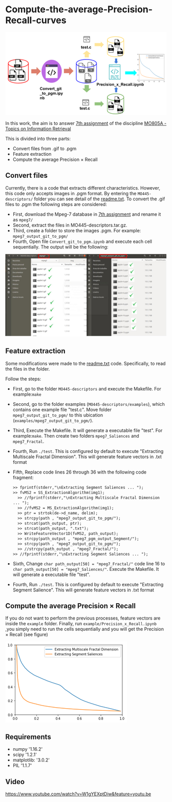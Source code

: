 # Compute-the-average-Precision-Recall-curves

![Recursive outpainting](Img/diagrama.png)

In this work, the aim is to answer [7th assignment](http://www.ic.unicamp.br/~rtorres/mo805A_19s1/07-assignment.pdf)  of the discipline [MO805A - Topics on Information Retrieval](http://www.ic.unicamp.br/~rtorres/mo805A_19s1/index.html)

This is divided into three parts: 
* Convert files from .gif to .pgm
* Feature extraction 
* Compute the average Precision × Recall

## Convert files

Currently, there is a code that extracts different characteristics. However, this code only accepts images in .pgm format. By entering the `MO445-descriptors/` folder you can see detail of the  [readme.txt](https://github.com/jeanfranc0/Precision-vs-Recall/blob/master/MO445-descriptors/readme.txt).
To convert the .gif files to .pgm the following steps are considered:
* First, download the Mpeg-7 database in [7th assignment](http://www.ic.unicamp.br/~rtorres/mo805A_19s1/07-assignment.pdf) and rename it as `mpeg7/`
* Second, extract the files in MO445-descriptors.tar.gz.
* Third, create a folder to store the images .pgm. For example: `mpeg7_output_git_to_pgm/` 
* Fourth, Open file `Convert_git_to_pgm.ipynb` and execute each cell sequentially. The output will be the following:

![Recursive outpainting](Img/gif_to_pgm.jpg)

## Feature extraction

Some modifications were made to the [readme.txt](https://github.com/jeanfranc0/Precision-vs-Recall/blob/master/MO445-descriptors/readme.txt) code. Specifically, to read the files in the folder.

Follow the steps:

* First, go to the folder `MO445-descriptors` and execute the Makefile. For example:`make`

* Second, go to the folder examples (`MO445-descriptors/examples`), which contains one
example file "test.c". Move folder `mpeg7_output_git_to_pgm/` to this ubication (`examples/mpeg7_output_git_to_pgm/`).

* Third, Execute the Makefile. It will generate a executable file "test". For example:`make`. Then create two folders `mpeg7_Saliences` and `mpeg7_Fractal`.

* Fourth, Run `./test`. This is configured by default to execute "Extracting Multiscale Fractal Dimension". This will generate feature vectors in .txt format 

* Fifth, Replace code lines 26 through 36 with the following code fragment:
  ```
  >> fprintf(stderr,"\nExtracting Segment Saliences ... ");
  >> fvMS2 = SS_ExtractionAlgorithm(img1);
	>> //fprintf(stderr,"\nExtracting Multiscale Fractal Dimension ... ");
	>> //fvMS2 = MS_ExtractionAlgorithm(img1);
	>> ptr = strtok(de->d_name, delim);
	>> strcpy(path , "mpeg7_output_git_to_pgm/"); 
	>> strcat(path_output, ptr);
	>> strcat(path_output, ".txt");
	>> WriteFeatureVector1D(fvMS2, path_output);
	>> strcpy(path_output , "mpeg7_pgm_output_Segment/"); 
	>> strcpy(path , "mpeg7_output_git_to_pgm/"); 
	>> //strcpy(path_output , "mpeg7_Fractal/");
  >> //fprintf(stderr,"\nExtracting Segment Saliences ... ");
  ```
* Sixth, Change `char path_output[50] = "mpeg7_Fractal/"` code line 16 to `char path_output[50] = "mpeg7_Saliences/"`. Execute the Makefile. It will generate a executable file "test".

* Fourth, Run `./test`. This is configured by default to execute "Extracting Segment Salience". This will generate feature vectors in .txt format 

## Compute the average Precision × Recall

If you do not want to perform the previous processes, feature vectors are inside the `example` folder. Finally, run `example/Precision_x_Recall.ipynb` ,you simply need to run the cells sequentially and you will get the Precision × Recall (see figure)

![Recursive outpainting](Img/Precision_Recall.png)

## Requirements
* numpy '1.16.2'
* scipy '1.2.1'
* matplotlib: '3.0.2'
* PIL '1.1.7'

## Video

https://www.youtube.com/watch?v=W1gYEXptDiw&feature=youtu.be
